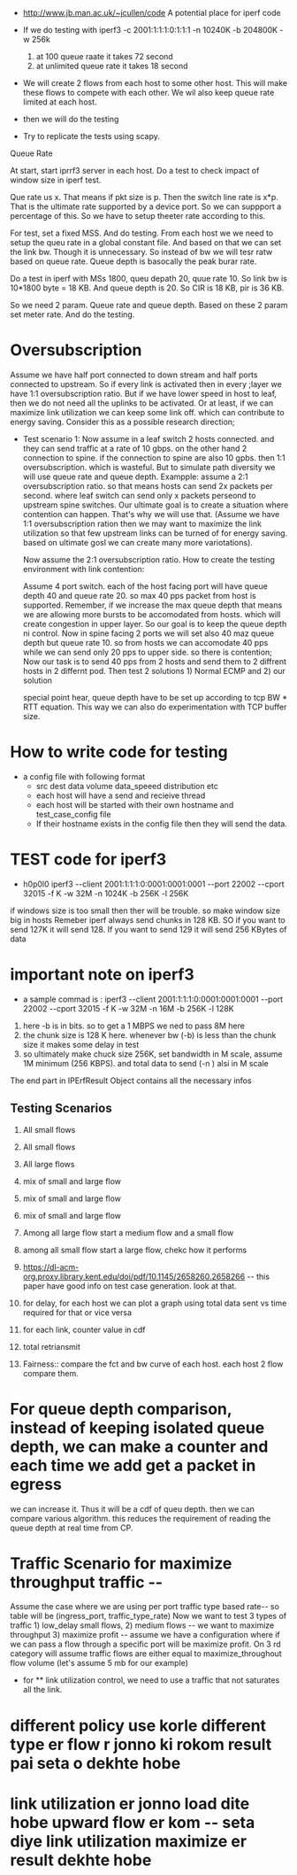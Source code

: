 * http://www.jb.man.ac.uk/~jcullen/code
A potential place for iperf code

* If we do testing with iperf3 -c 2001:1:1:1:0:1:1:1 -n 10240K -b
 204800K -w 256k
    1) at 100 queue raate it takes 72 second
    2) at unlimited queue rate it takes 18 second
* We will create 2 flows from each host to some other host. This will make these flows to compete with each other. We wil also keep queue rate limited
at each host. 
* then we will do the testing
* Try to replicate the tests using scapy.


Queue Rate

At start, start iprrf3 server in each host. 
Do a test to check impact of window size in iperf test. 

Que rate us x. That means if pkt size is p. Then the switch line rate is  x*p.  That is the ultimate rate supported by a device port. So we can suppport a percentage of this. So we have to setup theeter rate according to this. 


For test, set a fixed MSS. And do testing. From each host we  we need to setup the queu rate in a global constant file. And based on that we can set the link bw. Though it is unnecessary. So instead of bw we will tesr ratw based on queue rate. Queue depth is basocally the peak burar rate. 

Do a test in iperf with MSs 1800, queu depath 20,  quue rate 10. So link bw is 10*1800 byte = 18 KB. 
And queue depth is 20. So CIR is 18 KB,
pir is 36 KB. 


So we need 2 param. Queue rate and queue depth. Based on these 2 param set meter rate. 
And do the testing.  


# Oversubscription
Assume we have half port connected to down stream and half ports connected to upstream. So if every link is activated then in every ;layer 
we have 1:1 oversubscription ratio. But if we have lower speed in host to leaf, then we do not need all the uplinks to be activated. Or at least,
if we can maximize link utilization we can keep some link off. which can contribute to energy saving. Consider this as a possible research direction;

* Test scenario 1:
Now assume in a leaf switch 2 hosts connected. and they can send traffic at a rate of 10 gbps. on the other hand 2 connection to spine. if the connection to 
spine are also 10 gpbs. then 1:1 oversubscription. which is wasteful. But to simulate path diversity we will use queue rate and queue depth. 
Exampple: assume a 2:1 oversubscription ratio. so that means hosts can send 2x packets per second. where leaf switch can send only x packets perseond to
upstream spine switches. Our ultimate goal is to create a situation where contention can happen. That's why we will use that. (Assume we have 1:1 
oversubscription ration then we may want to maximize the link utilization so that few upstream links can be turned of for energy saving. based on 
ultimate gosl we can create many more variotations). 
     
     Now assume the 2:1 oversubscription ratio. How to create the testing environment with link contention: 
     
     Assume 4 port switch. each of the host facing port will have queue depth 40 and queue rate 20. so max 40 pps packet from host is supported.
     Remember, if we increase the max queue depth that means we are allowing more bursts to be accomodated from hosts. which will create congestion in 
     upper layer. So our goal is to keep the queue depth ni control. Now in spine facing 2 ports we will set also 40 maz queue depth but queue rate 10.
     so from hosts we can accomodate 40 pps while we can send only 20 pps to upper side. so there is contention; Now our task is to send 40 pps 
     from 2 hosts and send them to 2 diffrent hosts in 2 differnt pod. Then test 2 solutions 1) Normal ECMP and 2) our solution
     
     special point hear, queue depth have to be set up according to tcp BW * RTT equation. This way we can also do experimentation with TCP buffer size.
       
       
# How to write code for testing

* a config file with following format
    * src dest data volume data_speeed distribution etc
    * each host will have a send and recieive thread
    * each host will be started with their own hostname and test_case_config file
    * If their hostname exists in the config file then they will send the data. 
    
    
    
# TEST code for iperf3   

* h0p0l0 iperf3 --client 2001:1:1:1:0:0001:0001:0001 --port 22002 --cport 32015 -f K  -w 32M -n 1024K  -b 256K -l 256K


if windows size is too small then ther will be trouble. so make window size big in hosts 
Remeber iperf always send chunks in 128 KB. SO if you want to send 127K it will send 128. If you want to send 129 it will send 256 KBytes of data

# important note on iperf3 
* a sample commad is : iperf3 --client 2001:1:1:1:0:0001:0001:0001 --port 22002 --cport 32015 -f K  -w 32M  -n 16M  -b 256K  -l 128K

1) here -b is in bits. so to get a 1 MBPS we ned to pass 8M here
2) the chunk size is 128 K here. whenever bw (-b) is less than the chunk size it makes some delay in test
3) so ultimately make chuck size 256K, set bandwidth in M scale, assume 1M minimum (256 KBPS). and total data to send (-n ) alsi in M scale 

The end part in IPErfResult Object contains all the necessary infos

## Testing Scenarios 
1) All small flows
1) All small flows
2) All large flows
3) mix of small and large flow
3) mix of small and large flow
3) mix of small and large flow
4) Among all large flow start a medium flow and a small flow
5) among all small flow start a large flow, chekc how it performs
6) https://dl-acm-org.proxy.library.kent.edu/doi/pdf/10.1145/2658260.2658266 -- this paper have good info on test case generation.
look at that. 



1) for delay, for each host we can plot a graph using total data sent vs time required for that or vice versa
2) for each link, counter value in cdf
3) total retriansmit 
4) Fairness:: compare the fct and bw curve of each host. each host 2 flow compare them. 



# For queue depth comparison, instead of keeping isolated queue depth, we can make a counter and each time we add get a packet in egress 
we can increase it. Thus it will be a cdf of queu depth. then we can compare various algorithm. this reduces the requirement of reading the
queue depth at real time from CP. 


# Traffic Scenario for maximize throughput traffic -- 

Assume the case where we are using per port traffic type based rate-- so table will be (ingress_port, traffic_type_rate)
Now we want to test 3 types of traffic 1) low_delay small flows, 2) medium flows -- we want to maximize throughput 
3) maximize profit -- assume we have a configuration where if we can pass a flow through a specific port will be 
maximize profit. On 3 rd category will assume traffic flows are either equal to maximize_throughout flow volume (let's 
assume 5 mb for our example)

* for ** link utilization control, we need to use a traffic that not saturates all the link. 

# different policy use korle different type er flow r jonno ki rokom result pai seta o dekhte hobe


# link utilization er jonno load dite hobe upward flow er kom -- seta diye link utilization maximize er result dekhte hobe